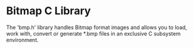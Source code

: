 # Bitmap C Library
 The 'bmp.h' library handles Bitmap format images and allows you to load, work with, convert or generate *.bmp files in an exclusive C subsystem environment.
